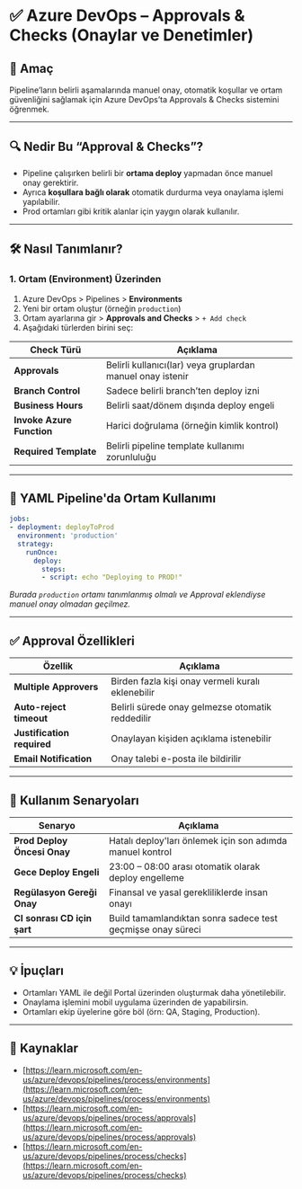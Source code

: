 # ✅ Azure DevOps – Approvals & Checks (Onaylar ve Denetimler)

## 🧠 Amaç

Pipeline’ların belirli aşamalarında manuel onay, otomatik koşullar ve ortam güvenliğini sağlamak için Azure DevOps’ta Approvals & Checks sistemini öğrenmek.

---
## 🔍 Nedir Bu “Approval & Checks”?

- Pipeline çalışırken belirli bir **ortama deploy** yapmadan önce manuel onay gerektirir.
- Ayrıca **koşullara bağlı olarak** otomatik durdurma veya onaylama işlemi yapılabilir.
- Prod ortamları gibi kritik alanlar için yaygın olarak kullanılır.

---
## 🛠️ Nasıl Tanımlanır?

### 1. Ortam (Environment) Üzerinden

1. Azure DevOps > Pipelines > **Environments**
2. Yeni bir ortam oluştur (örneğin `production`)
3. Ortam ayarlarına gir > **Approvals and Checks** > `+ Add check`
4. Aşağıdaki türlerden birini seç:

| Check Türü            | Açıklama |
|------------------------|----------|
| **Approvals**          | Belirli kullanıcı(lar) veya gruplardan manuel onay istenir |
| **Branch Control**     | Sadece belirli branch’ten deploy izni |
| **Business Hours**     | Belirli saat/dönem dışında deploy engeli |
| **Invoke Azure Function** | Harici doğrulama (örneğin kimlik kontrol) |
| **Required Template**  | Belirli pipeline template kullanımı zorunluluğu |

---
## 🧪 YAML Pipeline'da Ortam Kullanımı

```yaml
jobs:
- deployment: deployToProd
  environment: 'production'
  strategy:
    runOnce:
      deploy:
        steps:
        - script: echo "Deploying to PROD!"
```
*Burada `production` ortamı tanımlanmış olmalı ve Approval eklendiyse manuel onay olmadan geçilmez.*

---
## ✅ Approval Özellikleri

| Özellik                    | Açıklama                                          |
| -------------------------- | ------------------------------------------------- |
| **Multiple Approvers**     | Birden fazla kişi onay vermeli kuralı eklenebilir |
| **Auto-reject timeout**    | Belirli sürede onay gelmezse otomatik reddedilir  |
| **Justification required** | Onaylayan kişiden açıklama istenebilir            |
| **Email Notification**     | Onay talebi e-posta ile bildirilir                |

---
## 🧰 Kullanım Senaryoları

|Senaryo|Açıklama|
|---|---|
|**Prod Deploy Öncesi Onay**|Hatalı deploy'ları önlemek için son adımda manuel kontrol|
|**Gece Deploy Engeli**|23:00 – 08:00 arası otomatik olarak deploy engelleme|
|**Regülasyon Gereği Onay**|Finansal ve yasal gerekliliklerde insan onayı|
|**CI sonrası CD için şart**|Build tamamlandıktan sonra sadece test geçmişse onay süreci|

---
## 💡 İpuçları

- Ortamları YAML ile değil Portal üzerinden oluşturmak daha yönetilebilir.
- Onaylama işlemini mobil uygulama üzerinden de yapabilirsin.
- Ortamları ekip üyelerine göre böl (örn: QA, Staging, Production).

---
## 🔗 Kaynaklar

- [https://learn.microsoft.com/en-us/azure/devops/pipelines/process/environments](https://learn.microsoft.com/en-us/azure/devops/pipelines/process/environments)
- [https://learn.microsoft.com/en-us/azure/devops/pipelines/process/approvals](https://learn.microsoft.com/en-us/azure/devops/pipelines/process/approvals)
- [https://learn.microsoft.com/en-us/azure/devops/pipelines/process/checks](https://learn.microsoft.com/en-us/azure/devops/pipelines/process/checks)